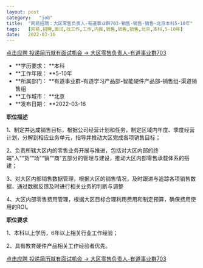 ```yaml
---
layout:	post
category:	"job"
title:	"网易招聘：大区零售负责人-有道事业群703-销售-销售-销售-北京本科5-10年"
tags:	[网易,招聘,面试,找工作,工作,内推,销售,销售,销售,北京,本科,5-10年]
date:	2022-03-16
---
```


[点击应聘 投递简历就有面试机会 ->  大区零售负责人-有道事业群703](http://mobile.bole.netease.com/bole/boleDetail?id=38955&employeeId=346f03c3cda5f04c&key=all)



- **学历要求： **本科
- **工作年限： **5-10年
- **所属部门： **有道事业群-有道学习产品部-智能硬件产品部-销售组-渠道销售组
- **工作城市： **北京
- **发布日期： **2022-03-16



**职位描述**

1、制定并达成销售目标，根据公司经营计划和任务，制定区域内年度、季度经营计划，分解到相应业务单元，指导并推动大区完成各项销售目标；

2、负责所辖大区内的零售业务开展与推进，包括对大区内部的终端“人”“货”“场”“销”“商”五部分的管理与建设，推动大区内部零售承载体系的搭建；

3、对大区内部销售数据管理，根据大区的销售情况，及时跟进与追踪各项销售数据，通过数据反馈及时进行相关业务的判断与调整

4、大区内部零售费用管理，根据大区目标合理利用费用和制定预算，确保费用使用的ROI。





**职位要求**

1、本科以上学历，6年以上相关行业工作经验；

2、具有教育硬件产品相关工作经验者优先。



[点击应聘 投递简历就有面试机会 ->  大区零售负责人-有道事业群703](http://mobile.bole.netease.com/bole/boleDetail?id=38955&employeeId=346f03c3cda5f04c&key=all)